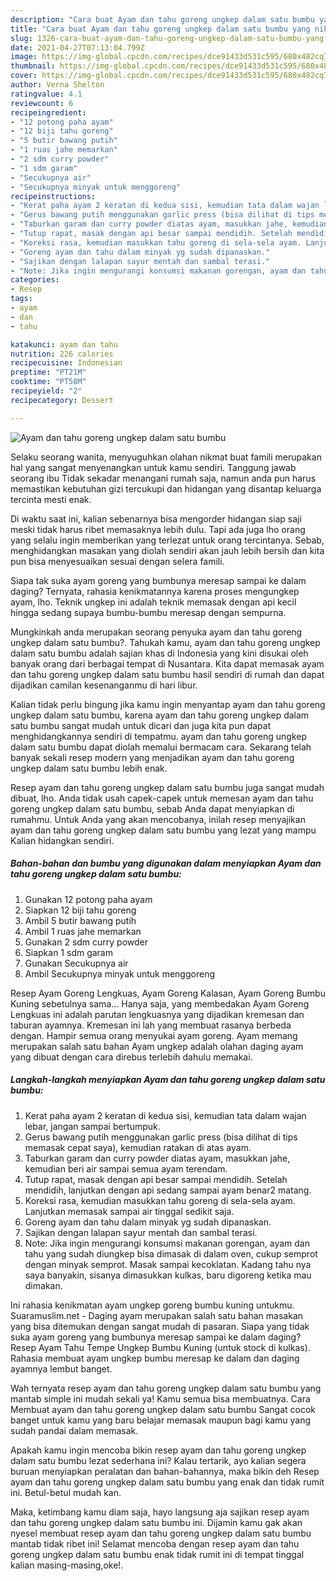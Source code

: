 ```yaml
---
description: "Cara buat Ayam dan tahu goreng ungkep dalam satu bumbu yang nikmat dan Mudah Dibuat"
title: "Cara buat Ayam dan tahu goreng ungkep dalam satu bumbu yang nikmat dan Mudah Dibuat"
slug: 1326-cara-buat-ayam-dan-tahu-goreng-ungkep-dalam-satu-bumbu-yang-nikmat-dan-mudah-dibuat
date: 2021-04-27T07:13:04.799Z
image: https://img-global.cpcdn.com/recipes/dce91433d531c595/680x482cq70/ayam-dan-tahu-goreng-ungkep-dalam-satu-bumbu-foto-resep-utama.jpg
thumbnail: https://img-global.cpcdn.com/recipes/dce91433d531c595/680x482cq70/ayam-dan-tahu-goreng-ungkep-dalam-satu-bumbu-foto-resep-utama.jpg
cover: https://img-global.cpcdn.com/recipes/dce91433d531c595/680x482cq70/ayam-dan-tahu-goreng-ungkep-dalam-satu-bumbu-foto-resep-utama.jpg
author: Verna Shelton
ratingvalue: 4.1
reviewcount: 6
recipeingredient:
- "12 potong paha ayam"
- "12 biji tahu goreng"
- "5 butir bawang putih"
- "1 ruas jahe memarkan"
- "2 sdm curry powder"
- "1 sdm garam"
- "Secukupnya air"
- "Secukupnya minyak untuk menggoreng"
recipeinstructions:
- "Kerat paha ayam 2 keratan di kedua sisi, kemudian tata dalam wajan lebar, jangan sampai bertumpuk."
- "Gerus bawang putih menggunakan garlic press (bisa dilihat di tips memasak cepat saya), kemudian ratakan di atas ayam."
- "Taburkan garam dan curry powder diatas ayam, masukkan jahe, kemudian beri air sampai semua ayam terendam."
- "Tutup rapat, masak dengan api besar sampai mendidih. Setelah mendidih, lanjutkan dengan api sedang sampai ayam benar2 matang."
- "Koreksi rasa, kemudian masukkan tahu goreng di sela-sela ayam. Lanjutkan memasak sampai air tinggal sedikit saja."
- "Goreng ayam dan tahu dalam minyak yg sudah dipanaskan."
- "Sajikan dengan lalapan sayur mentah dan sambal terasi."
- "Note: Jika ingin mengurangi konsumsi makanan gorengan, ayam dan tahu yang sudah diungkep bisa dimasak di dalam oven, cukup semprot dengan minyak semprot. Masak sampai kecoklatan. Kadang tahu nya saya banyakin, sisanya dimasukkan kulkas, baru digoreng ketika mau dimakan."
categories:
- Resep
tags:
- ayam
- dan
- tahu

katakunci: ayam dan tahu 
nutrition: 226 calories
recipecuisine: Indonesian
preptime: "PT21M"
cooktime: "PT58M"
recipeyield: "2"
recipecategory: Dessert

---
```



![Ayam dan tahu goreng ungkep dalam satu bumbu](https://img-global.cpcdn.com/recipes/dce91433d531c595/680x482cq70/ayam-dan-tahu-goreng-ungkep-dalam-satu-bumbu-foto-resep-utama.jpg)

Selaku seorang wanita, menyuguhkan olahan nikmat buat famili merupakan hal yang sangat menyenangkan untuk kamu sendiri. Tanggung jawab seorang ibu Tidak sekadar menangani rumah saja, namun anda pun harus memastikan kebutuhan gizi tercukupi dan hidangan yang disantap keluarga tercinta mesti enak.

Di waktu  saat ini, kalian sebenarnya bisa mengorder hidangan siap saji meski tidak harus ribet memasaknya lebih dulu. Tapi ada juga lho orang yang selalu ingin memberikan yang terlezat untuk orang tercintanya. Sebab, menghidangkan masakan yang diolah sendiri akan jauh lebih bersih dan kita pun bisa menyesuaikan sesuai dengan selera famili. 

Siapa tak suka ayam goreng yang bumbunya meresap sampai ke dalam daging? Ternyata, rahasia kenikmatannya karena proses mengungkep ayam, lho. Teknik ungkep ini adalah teknik memasak dengan api kecil hingga sedang supaya bumbu-bumbu meresap dengan sempurna.

Mungkinkah anda merupakan seorang penyuka ayam dan tahu goreng ungkep dalam satu bumbu?. Tahukah kamu, ayam dan tahu goreng ungkep dalam satu bumbu adalah sajian khas di Indonesia yang kini disukai oleh banyak orang dari berbagai tempat di Nusantara. Kita dapat memasak ayam dan tahu goreng ungkep dalam satu bumbu hasil sendiri di rumah dan dapat dijadikan camilan kesenanganmu di hari libur.

Kalian tidak perlu bingung jika kamu ingin menyantap ayam dan tahu goreng ungkep dalam satu bumbu, karena ayam dan tahu goreng ungkep dalam satu bumbu sangat mudah untuk dicari dan juga kita pun dapat menghidangkannya sendiri di tempatmu. ayam dan tahu goreng ungkep dalam satu bumbu dapat diolah memalui bermacam cara. Sekarang telah banyak sekali resep modern yang menjadikan ayam dan tahu goreng ungkep dalam satu bumbu lebih enak.

Resep ayam dan tahu goreng ungkep dalam satu bumbu juga sangat mudah dibuat, lho. Anda tidak usah capek-capek untuk memesan ayam dan tahu goreng ungkep dalam satu bumbu, sebab Anda dapat menyiapkan di rumahmu. Untuk Anda yang akan mencobanya, inilah resep menyajikan ayam dan tahu goreng ungkep dalam satu bumbu yang lezat yang mampu Kalian hidangkan sendiri.

<!--inarticleads1-->

##### Bahan-bahan dan bumbu yang digunakan dalam menyiapkan Ayam dan tahu goreng ungkep dalam satu bumbu:

1. Gunakan 12 potong paha ayam
1. Siapkan 12 biji tahu goreng
1. Ambil 5 butir bawang putih
1. Ambil 1 ruas jahe memarkan
1. Gunakan 2 sdm curry powder
1. Siapkan 1 sdm garam
1. Gunakan Secukupnya air
1. Ambil Secukupnya minyak untuk menggoreng


Resep Ayam Goreng Lengkuas, Ayam Goreng Kalasan, Ayam Goreng Bumbu Kuning sebetulnya sama… Hanya saja, yang membedakan Ayam Goreng Lengkuas ini adalah parutan lengkuasnya yang dijadikan kremesan dan taburan ayamnya. Kremesan ini lah yang membuat rasanya berbeda dengan. Hampir semua orang menyukai ayam goreng. Ayam memang merupakan salah satu bahan Ayam ungkep adalah olahan daging ayam yang dibuat dengan cara direbus terlebih dahulu memakai. 

<!--inarticleads2-->

##### Langkah-langkah menyiapkan Ayam dan tahu goreng ungkep dalam satu bumbu:

1. Kerat paha ayam 2 keratan di kedua sisi, kemudian tata dalam wajan lebar, jangan sampai bertumpuk.
1. Gerus bawang putih menggunakan garlic press (bisa dilihat di tips memasak cepat saya), kemudian ratakan di atas ayam.
1. Taburkan garam dan curry powder diatas ayam, masukkan jahe, kemudian beri air sampai semua ayam terendam.
1. Tutup rapat, masak dengan api besar sampai mendidih. Setelah mendidih, lanjutkan dengan api sedang sampai ayam benar2 matang.
1. Koreksi rasa, kemudian masukkan tahu goreng di sela-sela ayam. Lanjutkan memasak sampai air tinggal sedikit saja.
1. Goreng ayam dan tahu dalam minyak yg sudah dipanaskan.
1. Sajikan dengan lalapan sayur mentah dan sambal terasi.
1. Note: Jika ingin mengurangi konsumsi makanan gorengan, ayam dan tahu yang sudah diungkep bisa dimasak di dalam oven, cukup semprot dengan minyak semprot. Masak sampai kecoklatan. Kadang tahu nya saya banyakin, sisanya dimasukkan kulkas, baru digoreng ketika mau dimakan.


Ini rahasia kenikmatan ayam ungkep goreng bumbu kuning untukmu. Suaramuslim.net - Daging ayam merupakan salah satu bahan masakan yang bisa ditemukan dengan sangat mudah di pasaran. Siapa yang tidak suka ayam goreng yang bumbunya meresap sampai ke dalam daging? Resep Ayam Tahu Tempe Ungkep Bumbu Kuning (untuk stock di kulkas). Rahasia membuat ayam ungkep bumbu meresap ke dalam dan daging ayamnya lembut banget. 

Wah ternyata resep ayam dan tahu goreng ungkep dalam satu bumbu yang mantab simple ini mudah sekali ya! Kamu semua bisa membuatnya. Cara Membuat ayam dan tahu goreng ungkep dalam satu bumbu Sangat cocok banget untuk kamu yang baru belajar memasak maupun bagi kamu yang sudah pandai dalam memasak.

Apakah kamu ingin mencoba bikin resep ayam dan tahu goreng ungkep dalam satu bumbu lezat sederhana ini? Kalau tertarik, ayo kalian segera buruan menyiapkan peralatan dan bahan-bahannya, maka bikin deh Resep ayam dan tahu goreng ungkep dalam satu bumbu yang enak dan tidak rumit ini. Betul-betul mudah kan. 

Maka, ketimbang kamu diam saja, hayo langsung aja sajikan resep ayam dan tahu goreng ungkep dalam satu bumbu ini. Dijamin kamu gak akan nyesel membuat resep ayam dan tahu goreng ungkep dalam satu bumbu mantab tidak ribet ini! Selamat mencoba dengan resep ayam dan tahu goreng ungkep dalam satu bumbu enak tidak rumit ini di tempat tinggal kalian masing-masing,oke!.


